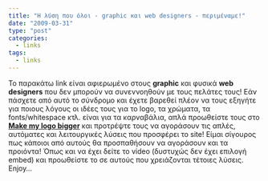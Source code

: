 ```yaml
---
title: "Η λύση που όλοι - graphic και web designers - περιμέναμε!"
date: "2009-03-31"
type: "post"
categories:
  - links
tags:
  - links
---
```


Το παρακάτω link είναι αφιερωμένο στους **graphic** και φυσικά **web designers** που δεν μπορούν να συνεννοηθούν με τους πελάτες τους! Εάν πάσχετε από αυτό το σύνδρομο και έχετε βαρεθεί πλέον να τους εξηγήτε για ποιους λόγους οι ιδέες τους για το logo, τα χρώματα, τα fonts/whitespace κτλ. είναι για τα καρναβάλια, απλά προωθείστε τους στο [**Make my logo bigger**](http://www.makemylogobiggercream.com/ "Make my logo bigger cream.") και προτρέψτε τους να αγοράσουν τις απλές, αυτόματες και λειτουργικές λύσεις που προσφέρει το site! Είμαι σίγουρος πως κάποιοι από αυτούς θα προσπαθήσουν να αγοράσουν και τα προιόντα! Όπως και να έχει δείτε το video (δυστυχώς δεν έχει επιλογή embed) και προωθείστε το σε αυτούς που χρειάζονται τέτοιες λύσεις. Enjoy&#8230;
